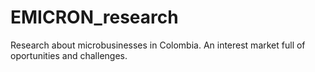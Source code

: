 # EMICRON_research
Research about microbusinesses in Colombia. An interest market full of oportunities and challenges.
